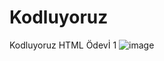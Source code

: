 # Kodluyoruz
Kodluyoruz HTML Ödevİ 1
![image](https://raw.githubusercontent.com/eminoruc/kodluyoruzilkrepo/master/Html-odevler/kodluyoruz-odev-1/screenshot.jpg)